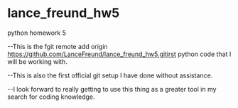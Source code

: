 # lance_freund_hw5
python homework 5

--This is the fgit remote add origin https://github.com/LanceFreund/lance_freund_hw5.gitirst python code that I will be working with.

--This is also the first official git setup I have done without assistance. 

--I look forward to really getting to use this thing as a greater tool in my search for coding knowledge.
